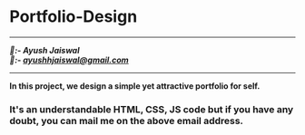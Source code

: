 # Portfolio-Design


********************
***🧔:- Ayush Jaiswal<br>
📧:- ayushhjaiswal@gmail.com***
********************

**In this project, we design a simple yet attractive portfolio for self.**
### It's an understandable HTML, CSS, JS code but if you have any doubt, you can mail me on the above email address.
